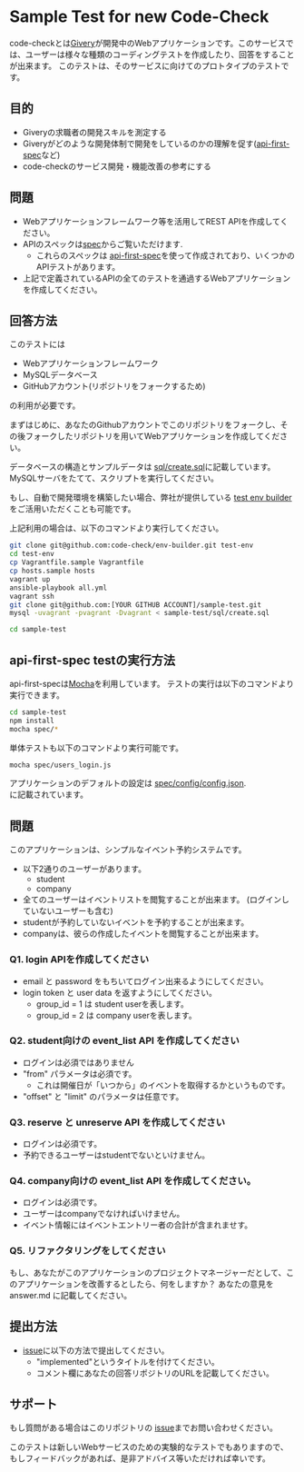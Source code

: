 # Sample Test for new Code-Check

code-checkとは[Givery](https://github.com/givery-technology)が開発中のWebアプリケーションです。このサービスでは、ユーザーは様々な種類のコーディングテストを作成したり、回答をすることが出来ます。
このテストは、そのサービスに向けてのプロトタイプのテストです。

## 目的

- Giveryの求職者の開発スキルを測定する
- Giveryがどのような開発体制で開発をしているのかの理解を促す([api-first-spec](https://github.com/shunjikonishi/api-first-spec)など)
- code-checkのサービス開発・機能改善の参考にする

## 問題

- Webアプリケーションフレームワーク等を活用してREST APIを作成してください。
- APIのスペックは[spec](spec)からご覧いただけます.
  - これらのスペックは [api-first-spec](https://github.com/shunjikonishi/api-first-spec)を使って作成されており、いくつかのAPIテストがあります。
- 上記で定義されているAPIの全てのテストを通過するWebアプリケーションを作成してください。

## 回答方法
このテストには
- Webアプリケーションフレームワーク
- MySQLデータベース
- GitHubアカウント(リポジトリをフォークするため)

の利用が必要です。

まずはじめに、あなたのGithubアカウントでこのリポジトリをフォークし、その後フォークしたリポジトリを用いてWebアプリケーションを作成してください。

データベースの構造とサンプルデータは [sql/create.sql](sql/create.sql)に記載しています。  
MySQLサーバをたてて、スクリプトを実行してください。

もし、自動で開発環境を構築したい場合、弊社が提供している [test env builder](https://github.com/code-check/env-builder)をご活用いただくことも可能です。

上記利用の場合は、以下のコマンドより実行してください。

``` bash
git clone git@github.com:code-check/env-builder.git test-env
cd test-env
cp Vagrantfile.sample Vagrantfile
cp hosts.sample hosts
vagrant up
ansible-playbook all.yml
vagrant ssh
git clone git@github.com:[YOUR GITHUB ACCOUNT]/sample-test.git
mysql -uvagrant -pvagrant -Dvagrant < sample-test/sql/create.sql

cd sample-test
```

## api-first-spec testの実行方法

api-first-specは[Mocha](http://mochajs.org/)を利用しています。
テストの実行は以下のコマンドより実行できます。

``` bash
cd sample-test
npm install
mocha spec/*
```

単体テストも以下のコマンドより実行可能です。

``` bash
mocha spec/users_login.js
```

アプリケーションのデフォルトの設定は [spec/config/config.json](spec/config/config.json).  
に記載されています。

## 問題
このアプリケーションは、シンプルなイベント予約システムです。

- 以下2通りのユーザーがあります。
  - student
  - company
- 全てのユーザーはイベントリストを閲覧することが出来ます。
(ログインしていないユーザーも含む)
- studentが予約していないイベントを予約することが出来ます。
- companyは、彼らの作成したイベントを閲覧することが出来ます。

### Q1. login APIを作成してください
- email と password をもちいてログイン出来るようにしてください。
- login token と user data を返すようにしてください。
  - group_id = 1 は student userを表します。
  - group_id = 2 は company userを表します。

### Q2. student向けの event_list API を作成してください
- ログインは必須ではありません
- "from" パラメータは必須です。
  - これは開催日が「いつから」のイベントを取得するかというものです。
- "offset" と "limit" のパラメータは任意です。

### Q3. reserve と unreserve API を作成してください
- ログインは必須です。
- 予約できるユーザーはstudentでないといけません。

### Q4. company向けの event_list API を作成してください。
- ログインは必須です。
- ユーザーはcompanyでなければいけません。
- イベント情報にはイベントエントリー者の合計が含まれませす。

### Q5. リファクタリングをしてください
もし、あなたがこのアプリケーションのプロジェクトマネージャーだとして、このアプリケーションを改善するとしたら、何をしますか？
あなたの意見を answer.md に記載してください。

## 提出方法
- [issue](https://github.com/code-check/sample-test/issues)に以下の方法で提出してください。
  - "implemented"というタイトルを付けてください。
  - コメント欄にあなたの回答リポジトリのURLを記載してください。

## サポート
もし質問がある場合はこのリポジトリの [issue](https://github.com/code-check/sample-test/issues)までお問い合わせください。

このテストは新しいWebサービスのための実験的なテストでもありますので、もしフィードバックがあれば、是非アドバイス等いただければ幸いです。
